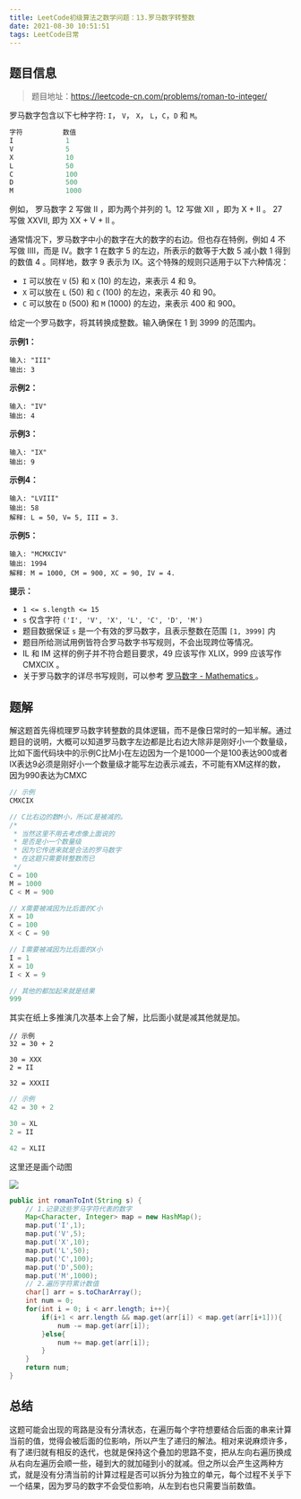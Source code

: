 ```yaml
---
title: LeetCode初级算法之数学问题：13.罗马数字转整数
date: 2021-08-30 10:51:51
tags: LeetCode日常
---
```


## 题目信息

> 题目地址：https://leetcode-cn.com/problems/roman-to-integer/

罗马数字包含以下七种字符: `I`， `V`， `X`， `L`，`C`，`D` 和 `M`。

```java
字符          数值
I             1
V             5
X             10
L             50
C             100
D             500
M             1000
```

例如， 罗马数字 2 写做 II ，即为两个并列的 1。12 写做 XII ，即为 X + II 。 27 写做  XXVII, 即为 XX + V + II 。

通常情况下，罗马数字中小的数字在大的数字的右边。但也存在特例，例如 4 不写做 IIII，而是 IV。数字 1 在数字 5 的左边，所表示的数等于大数 5 减小数 1 得到的数值 4 。同样地，数字 9 表示为 IX。这个特殊的规则只适用于以下六种情况：

* `I` 可以放在 `V` (5) 和 `X` (10) 的左边，来表示 4 和 9。
* `X` 可以放在 `L` (50) 和 `C` (100) 的左边，来表示 40 和 90。
* `C` 可以放在 `D` (500) 和 `M` (1000) 的左边，来表示 400 和 900。

给定一个罗马数字，将其转换成整数。输入确保在 1 到 3999 的范围内。

**示例1：**

```
输入: "III"
输出: 3
```

**示例2：**

```
输入: "IV"
输出: 4
```

**示例3：**

```
输入: "IX"
输出: 9
```

**示例4：**

```
输入: "LVIII"
输出: 58
解释: L = 50, V= 5, III = 3.
```

**示例5：**

```
输入: "MCMXCIV"
输出: 1994
解释: M = 1000, CM = 900, XC = 90, IV = 4.
```

**提示：**

* `1 <= s.length <= 15`
* `s` 仅含字符 `('I', 'V', 'X', 'L', 'C', 'D', 'M')`
* 题目数据保证 `s` 是一个有效的罗马数字，且表示整数在范围 `[1, 3999]` 内
* 题目所给测试用例皆符合罗马数字书写规则，不会出现跨位等情况。
* IL 和 IM 这样的例子并不符合题目要求，49 应该写作 XLIX，999 应该写作 CMXCIX 。
* 关于罗马数字的详尽书写规则，可以参考 [罗马数字 - Mathematics ](https://b2b.partcommunity.com/community/knowledge/zh_CN/detail/10753/罗马数字#knowledge_article)。



## 题解

解这题首先得梳理罗马数字转整数的具体逻辑，而不是像日常时的一知半解。通过题目的说明，大概可以知道罗马数字左边都是比右边大除非是刚好小一个数量级，比如下面代码块中的示例C比M小在左边因为一个是1000一个是100表达900或者IX表达9必须是刚好小一个数量级才能写左边表示减去，不可能有XM这样的数，因为990表达为CMXC
```Java
// 示例
CMXCIX

// C比右边的数M小，所以C是被减的。
/* 
 * 当然这里不用去考虑像上面说的
 * 是否是小一个数量级
 * 因为它传进来就是合法的罗马数字
 * 在这题只需要转整数而已
 */
C = 100
M = 1000
C < M = 900

// X需要被减因为比后面的C小
X = 10
C = 100
X < C = 90

// I需要被减因为比后面的X小    
I = 1
X = 10
I < X = 9

// 其他的都加起来就是结果    
999
```
其实在纸上多推演几次基本上会了解，比后面小就是减其他就是加。

```
// 示例
32 = 30 + 2

30 = XXX
2 = II

32 = XXXII
```

```java
// 示例
42 = 30 + 2

30 = XL 
2 = II

42 = XLII
```

这里还是画个动图

![](https://files.yournotes.cn/image/202109011.gif)


```java
public int romanToInt(String s) {
    // 1.记录这些罗马字符代表的数字
	Map<Character, Integer> map = new HashMap();
    map.put('I',1);
    map.put('V',5);
    map.put('X',10);
    map.put('L',50);
    map.put('C',100);
    map.put('D',500);
    map.put('M',1000);
    // 2.遍历字符累计数值
    char[] arr = s.toCharArray();
	int num = 0;
    for(int i = 0; i < arr.length; i++){
        if(i+1 < arr.length && map.get(arr[i]) < map.get(arr[i+1])){
            num -= map.get(arr[i]);
        }else{
            num += map.get(arr[i]);
        }
    }
    return num;
}
```



## 总结

这题可能会出现的弯路是没有分清状态，在遍历每个字符想要结合后面的串来计算当前的值，觉得会被后面的位影响，所以产生了递归的解法。相对来说麻烦许多，有了递归就有相反的迭代，也就是保持这个叠加的思路不变，把从左向右遍历换成从右向左遍历会顺一些，碰到大的就加碰到小的就减。但之所以会产生这两种方式，就是没有分清当前的计算过程是否可以拆分为独立的单元，每个过程不关乎下一个结果，因为罗马的数字不会受位影响，从左到右也只需要当前数值。

